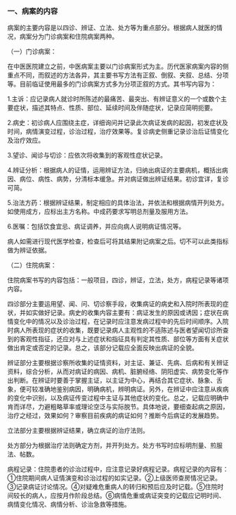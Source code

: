 ### 一、病案的内容

病案的主要内容是以四诊、辨证、立法、处方等为重点部分。根据病人就医的情况，病案分为门诊病案和住院病案两种。

（一）门诊病案：

在中医医院建立之前，中医病案主要以门诊病案形式为主。历代医家病案内容的侧重点不同，而叙述的方法各异，其主要书写方法有正叙、倒叙、夹叙、总结、分项等。目前临证使用最多的门诊病案方式多为分项正叙的方式。其书写内容为：

1.主诉：应记录病人就诊时所陈述的最痛苦、最突出、有辨证意义的一个或数个主要症状，描述其特点、性质、部位、延续时间及伴随症状，记录应简明扼要。

2.病史：初诊病人应围绕主症，详细询问并记录此次病证发病的起因，初发症状及时间，病情演变过程，诊治过程，治疗效果等。复诊病史侧重记录诊治后证情变化及治疗效应。

3.望诊、闻诊与切诊：应依次将收集到的客观性症状记录。

4.辨证分析：根据病人的证情，运用辨证方法，归纳出病证的主要病机，概括出病因、病位、病性、病势，分清标本缓急。并对病证做出辨证结果。初诊宜详，复诊可简。

5.治法方药：根据辨证结果，制定相应的具体治法，并依法和根据病情开列处方。如使用成方，应标出主方名称。中成药要求写明总剂量及服用方法。

6.医嘱：包括饮食宜忌、病证调养，并应向病人说明病证情况等。

病人如需进行现代医学检查，检查后可将其结果附记病案之后。切不可以此类指标做为辨证依据。

（二）住院病案：

住院病案书写的内容包括：一般项目，四诊，辨证，立法，处方，病程记录等诸项内容。

四诊部分主要运用望、闻、问、切诊察手段，收集病证的病史和入院时所表现的症状，并如实做好记录。病史的收集内容主要有：病证发生的原因或诱因；症状在病情变化中的情况以及诊治过程，在记录时应注意发病过程中的先后时间顺序。入院时病人所表现的症状的收集，既要记录病人主观性的不适陈述与医者望闻切诊所查到的客观性指征，还应对与上述症状和指征具有判定其性质、部位等方面有关症状做出肯定或否定的记录。总之，该部分记载应全面反映出病证的全貌。

辨证部分主要根据诊察所收集的证情资料，对主证、兼证、先病、后病和有关辨证资料，综合分析，从而对病证的病因、病机、脏腑经络、阴阳虚实、病势变化等作出判断。在辨证时要善于掌握主证，以主证为中心，再结合其它症状、脉象、舌象，便可较准确地鉴别病因，明确病机，辨明病证。另外，在辨证中应注意从疾病的变化中识别，以及病证传变过程中主证与其他症状的变化。总之，记载应明确中肯而详尽，力避粗略草率或理论空泛与实际脱节。具体地说，要细查起病之原因，治疗之经过，效果如何？审察目前疾病的病证如何？推断今后病证的发展趋势。

立法部分主要根据辨证结果，确立病证的治疗法则。

处方部分为根据治疗法则确定方剂，并开列处方。处方书写时应标明剂量、煎服法、帖数。

病程记录：住院患者的诊治过程中，应注意记录好病程记录。病程记录的内容有：①住院期间病人证情演变和诊治过程的如实记录。②上级医师查房情况记录。③记录病证讨论情况。④对疑难危重病人的转归和预后应及时记载。⑤住院时间较长的病人，应按月作阶段总结。⑥病情危重或病证突变的记载应记明时间、病情变化情况、病情分析、诊治急救等措施。
